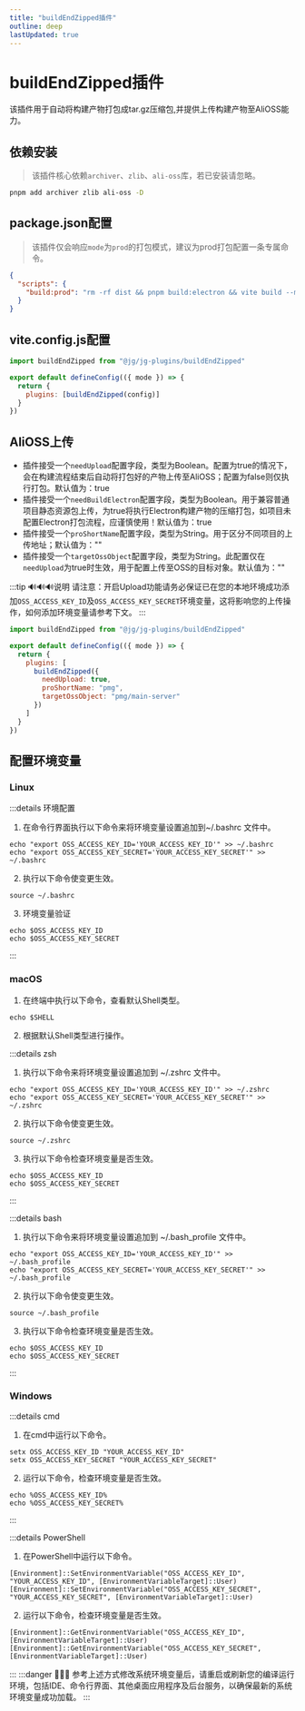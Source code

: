 ```yaml
---
title: "buildEndZipped插件"
outline: deep
lastUpdated: true
---
```


# buildEndZipped插件

该插件用于自动将构建产物打包成tar.gz压缩包,并提供上传构建产物至AliOSS能力。

## 依赖安装

> 该插件核心依赖`archiver`、`zlib`、`ali-oss`库，若已安装请忽略。

```sh
pnpm add archiver zlib ali-oss -D
```

## package.json配置

> 该插件仅会响应`mode`为`prod`的打包模式，建议为prod打包配置一条专属命令。

```json
{
  "scripts": {
    "build:prod": "rm -rf dist && pnpm build:electron && vite build --mode online"
  }
}
```

## vite.config.js配置

```javascript
import buildEndZipped from "@jg/jg-plugins/buildEndZipped"

export default defineConfig(({ mode }) => {
  return {
    plugins: [buildEndZipped(config)]
  }
})
```

## AliOSS上传

- 插件接受一个`needUpload`配置字段，类型为Boolean。配置为true的情况下，会在构建流程结束后自动将打包好的产物上传至AliOSS；配置为false则仅执行打包。默认值为：true
- 插件接受一个`needBuildElectron`配置字段，类型为Boolean。用于兼容普通项目静态资源包上传，为true将执行Electron构建产物的压缩打包，如项目未配置Electron打包流程，应谨慎使用！默认值为：true
- 插件接受一个`proShortName`配置字段，类型为String。用于区分不同项目的上传地址；默认值为：""
- 插件接受一个`targetOssObject`配置字段，类型为String。此配置仅在`needUpload`为true时生效，用于配置上传至OSS的目标对象。默认值为：""

:::tip 🔊🔊🔊说明
请注意：开启Upload功能请务必保证已在您的本地环境成功添加`OSS_ACCESS_KEY_ID`及`OSS_ACCESS_KEY_SECRET`环境变量，这将影响您的上传操作，如何添加环境变量请参考下文。
:::

```javascript
import buildEndZipped from "@jg/jg-plugins/buildEndZipped"

export default defineConfig(({ mode }) => {
  return {
    plugins: [
      buildEndZipped({
        needUpload: true,
        proShortName: "pmg",
        targetOssObject: "pmg/main-server"
      })
    ]
  }
})
```

## 配置环境变量

### Linux

:::details 环境配置

1. 在命令行界面执行以下命令来将环境变量设置追加到~/.bashrc 文件中。

```shell
echo "export OSS_ACCESS_KEY_ID='YOUR_ACCESS_KEY_ID'" >> ~/.bashrc
echo "export OSS_ACCESS_KEY_SECRET='YOUR_ACCESS_KEY_SECRET'" >> ~/.bashrc
```

2. 执行以下命令使变更生效。

```shell
source ~/.bashrc
```

3. 环境变量验证

```shell
echo $OSS_ACCESS_KEY_ID
echo $OSS_ACCESS_KEY_SECRET
```

:::

### macOS

1. 在终端中执行以下命令，查看默认Shell类型。

```shell
echo $SHELL
```

2. 根据默认Shell类型进行操作。

:::details zsh

1. 执行以下命令来将环境变量设置追加到 ~/.zshrc 文件中。

```shell
echo "export OSS_ACCESS_KEY_ID='YOUR_ACCESS_KEY_ID'" >> ~/.zshrc
echo "export OSS_ACCESS_KEY_SECRET='YOUR_ACCESS_KEY_SECRET'" >> ~/.zshrc
```

2. 执行以下命令使变更生效。

```shell
source ~/.zshrc
```

3. 执行以下命令检查环境变量是否生效。

```shell
echo $OSS_ACCESS_KEY_ID
echo $OSS_ACCESS_KEY_SECRET
```

:::

:::details bash

1. 执行以下命令来将环境变量设置追加到 ~/.bash_profile 文件中。

```shell
echo "export OSS_ACCESS_KEY_ID='YOUR_ACCESS_KEY_ID'" >> ~/.bash_profile
echo "export OSS_ACCESS_KEY_SECRET='YOUR_ACCESS_KEY_SECRET'" >> ~/.bash_profile
```

2. 执行以下命令使变更生效。

```shell
source ~/.bash_profile
```

3. 执行以下命令检查环境变量是否生效。

```shell
echo $OSS_ACCESS_KEY_ID
echo $OSS_ACCESS_KEY_SECRET
```

:::

### Windows

:::details cmd

1. 在cmd中运行以下命令。

```shell
setx OSS_ACCESS_KEY_ID "YOUR_ACCESS_KEY_ID"
setx OSS_ACCESS_KEY_SECRET "YOUR_ACCESS_KEY_SECRET"
```

2. 运行以下命令，检查环境变量是否生效。

```shell
echo %OSS_ACCESS_KEY_ID%
echo %OSS_ACCESS_KEY_SECRET%
```

:::

:::details PowerShell

1. 在PowerShell中运行以下命令。

```shell
[Environment]::SetEnvironmentVariable("OSS_ACCESS_KEY_ID", "YOUR_ACCESS_KEY_ID", [EnvironmentVariableTarget]::User)
[Environment]::SetEnvironmentVariable("OSS_ACCESS_KEY_SECRET", "YOUR_ACCESS_KEY_SECRET", [EnvironmentVariableTarget]::User)
```

2. 运行以下命令，检查环境变量是否生效。

```shell
[Environment]::GetEnvironmentVariable("OSS_ACCESS_KEY_ID", [EnvironmentVariableTarget]::User)
[Environment]::GetEnvironmentVariable("OSS_ACCESS_KEY_SECRET", [EnvironmentVariableTarget]::User)
```

:::
:::danger 🚨🚨🚨
参考上述方式修改系统环境变量后，请重启或刷新您的编译运行环境，包括IDE、命令行界面、其他桌面应用程序及后台服务，以确保最新的系统环境变量成功加载。
:::
